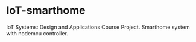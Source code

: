 # IoT-smarthome
IoT Systems: Design and Applications Course Project. Smarthome system with nodemcu controller.
